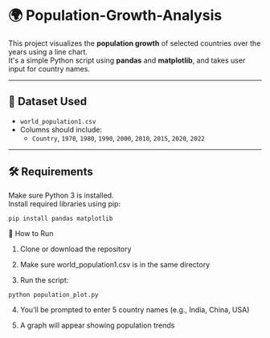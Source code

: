 # 🌍  Population-Growth-Analysis

This project visualizes the **population growth** of selected countries over the years using a line chart.  
It's a simple Python script using **pandas** and **matplotlib**, and takes user input for country names.

---

## 📁 Dataset Used

- `world_population1.csv`
- Columns should include:
  - `Country`, `1970`, `1980`, `1990`, `2000`, `2010`, `2015`, `2020`, `2022`

---

## 🛠️ Requirements

Make sure Python 3 is installed.  
Install required libraries using pip:

`pip install pandas matplotlib`


🚀 How to Run

1. Clone or download the repository


2. Make sure world_population1.csv is in the same directory


3. Run the script:

`python population_plot.py`

4. You’ll be prompted to enter 5 country names (e.g., India, China, USA)


5. A graph will appear showing population trends

